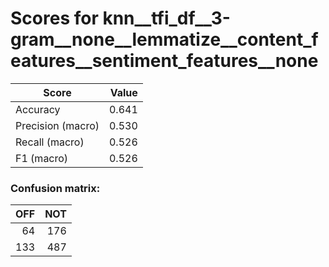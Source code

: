 # Scores for knn__tfi_df__3-gram__none__lemmatize__content_features__sentiment_features__none
|      Score      |Value|
|-----------------|----:|
|Accuracy         |0.641|
|Precision (macro)|0.530|
|Recall (macro)   |0.526|
|F1 (macro)       |0.526|

### Confusion matrix:
|OFF|NOT|
|--:|--:|
| 64|176|
|133|487|
